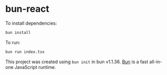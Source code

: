 # bun-react

To install dependencies:

```bash
bun install
```

To run:

```bash
bun run index.tsx
```

This project was created using `bun init` in bun v1.1.36. [Bun](https://bun.sh) is a fast all-in-one JavaScript runtime.
